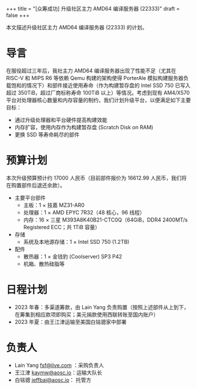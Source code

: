 +++
title = "[众筹成功] 升级社区主力 AMD64 编译服务器 (22333)"
draft = false
+++

本文描述升级社区主力 AMD64 编译服务器 (22333) 的计划。

# 导言

在服役超过三年后，我社主力 AMD64 编译服务器出现了性能不足（尤其在 RISC-V 和 MIPS R6 等依赖 Qemu 构建的架构使得 PorterAle 模拟构建服务器负载饱和的情况下）和部件接近使用寿命（作为构建暂存盘的 Intel SSD 750 已写入超过 350TiB，超过厂商标称寿命 100TiB 以上）等情况。考虑到现有 AM4/X570 平台对处理器核心数量和内存容量的制约，我们计划升级平台，以便满足如下主要目标：

- 通过升级处理器和平台硬件提高构建效能
- 内存扩容，使用内存作为构建暂存盘 (Scratch Disk on RAM)
- 更换 SSD 等寿命耗尽的部件

# 预算计划

本次升级预算预计约 17000 人民币（目前部件报价为 16612.99 人民币，我们将在购置部件后退还余款）。

+ 主要平台部件
    - 主板：1 × 技嘉 MZ31-AR0
    - 处理器：1 × AMD EPYC 7R32（48 核心，96 线程）
    - 内存：16 × 三星 M393A8K40B21-CTC0Q（64GiB，DDR4 2400MT/s Registered ECC；共 1TiB 容量）
+ 存储
    - 系统及本地源存储：1 × Intel SSD 750 (1.2TB)
+ 配件
    - 散热器：1 × 金钱豹 (Coolserver) SP3 P42
    - 机箱、散热硅脂等

# 日程计划

- 2023 年春：多渠道筹款，由 Lain Yang 负责购置（按照上述部件从上到下，在筹集到相应款项即购买；美元捐款使用西联转账至国内账户）
- 2023 年夏：由王江津运输至美国白铭骢家中部署

# 负责人

- Lain Yang <fsf@live.com> ：采购负责人
- 王江津 <kaymw@aosc.io>：运输大队长
- 白铭骢 <jeffbai@aosc.io>： 托管方
